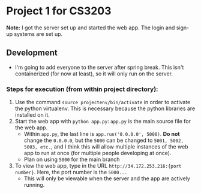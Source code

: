 # Project 1 for CS3203

**Note:** I got the server set up and started the web app. The login and sign-up systems are set up.

## Development

* I'm going to add everyone to the server after spring break. This isn't containerized (for now at least), so it will only run on the server.

### Steps for execution (from within project directory):

1. Use the command `source projectenv/bin/activate` in order to activate the python virtualenv. This is necessary because the python libraries are installed on it.
2. Start the web app with `python app.py`: `app.py` is the main source file for the web app.
	* Within `app.py`, the last line is `app.run('0.0.0.0', 5000)`. **Do not** change the `0.0.0.0`, but the `5000` can be changed to `5001, 5002, 5003, etc.`, and I think this will
	  allow multiple instances of the web app to run at once (for multiple people developing at once).
	* Plan on using `5000` for the main branch
3. To view the web app, type in the URL `http://34.172.253.216:{port number}`. Here, the port number is the `5000...`
	* This will only be viewable when the server and the app are actively running.
